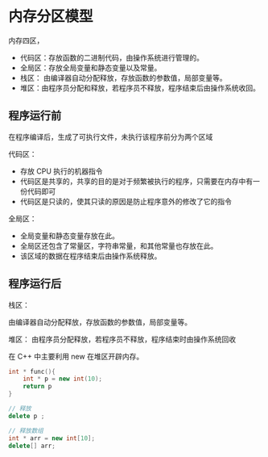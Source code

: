 # 内存分区模型

内存四区，

- 代码区：存放函数的二进制代码，由操作系统进行管理的。
- 全局区：存放全局变量和静态变量以及常量。
- 栈区： 由编译器自动分配释放，存放函数的参数值，局部变量等。
- 堆区：由程序员分配和释放，若程序员不释放，程序结束后由操作系统收回。

## 程序运行前

在程序编译后，生成了可执行文件，未执行该程序前分为两个区域

代码区：

- 存放 CPU 执行的机器指令
- 代码区是共享的，共享的目的是对于频繁被执行的程序，只需要在内存中有一份代码即可
- 代码区是只读的，使其只读的原因是防止程序意外的修改了它的指令

全局区：

- 全局变量和静态变量存放在此。
- 全局区还包含了常量区，字符串常量，和其他常量也存放在此。
- 该区域的数据在程序结束后由操作系统释放。

## 程序运行后

栈区：

由编译器自动分配释放，存放函数的参数值，局部变量等。

堆区：
由程序员分配释放，若程序员不释放，程序结束时由操作系统回收

在 C++ 中主要利用 new 在堆区开辟内存。

```c++
int * func(){
    int * p = new int(10);
    return p
}
```

```c++
// 释放
delete p ;

// 释放数组
int * arr = new int[10];
delete[] arr;
```
